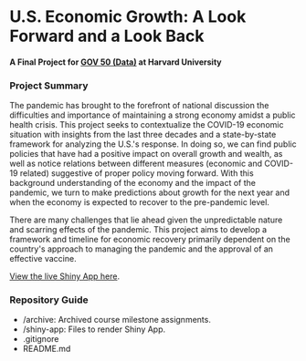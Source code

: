 # U.S. Economic Growth: A Look Forward and a Look Back
#### A Final Project for [GOV 50 (Data)](https://www.davidkane.info/files/gov_50_fall_2020.html) at Harvard University

### Project Summary
The pandemic has brought to the forefront of national discussion the difficulties and importance of maintaining a strong economy amidst a public health crisis. This project seeks to contextualize the COVID-19 economic situation with insights from the last three decades and a state-by-state framework for analyzing the U.S.'s response. In doing so, we can find public policies that have had a positive impact on overall growth and wealth, as well as notice relations between different measures (economic and COVID-19 related) suggestive of proper policy moving forward. With this background understanding of the economy and the impact of the pandemic, we turn to make predictions about growth for the next year and when the economy is expected to recover to the pre-pandemic level.

There are many challenges that lie ahead given the unpredictable nature and scarring effects of the pandemic. This project aims to develop a framework and timeline for economic recovery primarily dependent on the country's approach to managing the pandemic and the approval of an effective vaccine.

[View the live Shiny App here](https://dsc116.shinyapps.io/economic-growth/).

### Repository Guide
* /archive: Archived course milestone assignments.
* /shiny-app: Files to render Shiny App.
* .gitignore
* README.md



